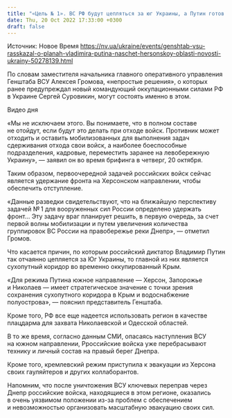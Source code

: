 ```yaml
---
title: "«Цель № 1». ВС РФ будут цепляться за юг Украины, а Путин готов пожертвовать мобилизованными — главные заявления Генштаба"
date: Thu, 20 Oct 2022 17:33:00 +0300
draft: false
---
```

Источник: Новое Время https://nv.ua/ukraine/events/genshtab-vsu-rasskazal-o-planah-vladimira-putina-naschet-hersonskoy-oblasti-novosti-ukrainy-50278139.html


 По словам заместителя начальника главного оперативного управления Генштаба ВСУ Алексея Громова, «непростые решения», о которых ранее предупреждал новый командующий оккупационными силами РФ в Украине Сергей Суровикин, могут состоять именно в этом.

 Видео дня   

«Мы не исключаем этого. Вы понимаете, что в полном составе не отойдут, если будут это делать при отходе войск. Противник может отходить и оставить мобилизованных для выполнения задач сдерживания отхода свои войск, а наиболее боеспособные подразделения, кадровые, переместить заранее на левобережную Украину», — заявил он во время брифинга в четверг, 20 октября.

Таким образом, первоочередной задачей российских войск сейчас является удержание фронта на Херсонском направлении, чтобы обеспечить отступление.

«Данные разведки свидетельствуют, что на ближайшую перспективу задачей № 1 для вооруженных сил России определено удержать фронт… Эту задачу враг планирует решить, в первую очередь, за счет первой волны мобилизации и путем увеличения количества группировок ВС России на правобережье реки Днепр», — отметил Громов.

Что касается причин, по которым российский диктатор Владимир Путин так отчаянно цепляется за Юг Украины, то главной из них является сухопутный коридор во временно оккупированный Крым.

«Для режима Путина южное направление — Херсон, Запорожье и Николаев — имеет стратегическое значение с точки зрения сохранения сухопутного коридора в Крым и водоснабжение полуострова», — пояснил представитель Генштаба.

Кроме того, РФ все еще надеется использовать регион в качестве плацдарма для захвата Николаевской и Одесской областей.

В то же время, согласно данным СМИ, опасаясь наступления ВСУ на южном направлении, Рроссийские войска уже перебрасывают технику и личный состав на правый берег Днепра.

Кроме того, кремлевский режим приступила к эвакуации из Херсона своих гауляйтеров и других коллаборантов.

Напомним, что после уничтожения ВСУ ключевых переправ через Днепр российские войска, находящиеся в этом регионе, оказались в очень уязвимом положении из-за проблем с обеспечением и невозможностью организовать масштабную эвакуацию своих сил.
